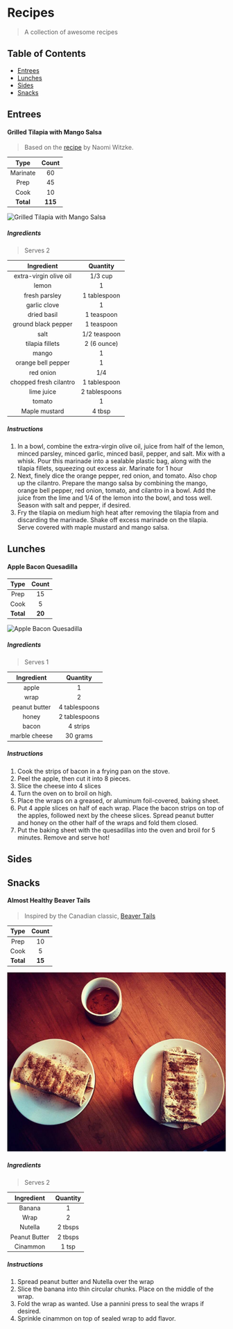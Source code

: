 # Recipes

> A collection of awesome recipes

## Table of Contents
- [Entrees](#entrees)
- [Lunches](#lunches)
- [Sides](#sides)
- [Snacks](#snacks)

## Entrees

#### Grilled Tilapia with Mango Salsa

> Based on the [recipe](http://allrecipes.com/recipe/166771/grilled-tilapia-with-mango-salsa) by Naomi Witzke.

| Type | Count |
|:-:|:-:|
| Marinate | 60 |
| Prep | 45 |
| Cook | 10 |
| **Total** | **115** |

![Grilled Tilapia with Mango Salsa](images/grilled_tilapia_with_mango_salsa.jpg)
##### Ingredients

> Serves 2

| Ingredient | Quantity |
|:-:|:-:|
| extra-virgin olive oil | 1/3 cup |
| lemon | 1 |
| fresh parsley | 1 tablespoon |
| garlic clove | 1 |
| dried basil | 1 teaspoon |
| ground black pepper | 1 teaspoon |
| salt | 1/2 teaspoon |
| tilapia fillets | 2 (6 ounce) |
| mango | 1 |
| orange bell pepper | 1 |
| red onion | 1/4 |
| chopped fresh cilantro | 1 tablespoon |
| lime juice | 2 tablespoons |
| tomato | 1 |
| Maple mustard | 4 tbsp |

##### Instructions

1. In a bowl, combine the extra-virgin olive oil, juice from half of the lemon, minced parsley, minced garlic, minced basil, pepper, and salt. Mix with a whisk. Pour this marinade into a sealable plastic bag, along with the tilapia fillets, squeezing out excess air. Marinate for 1 hour
2. Next, finely dice the orange pepper, red onion, and tomato. Also chop up the cilantro. Prepare the mango salsa by combining the mango, orange bell pepper, red onion, tomato, and cilantro in a bowl. Add the juice from the lime and 1/4 of the lemon into the bowl, and toss well. Season with salt and pepper, if desired.
3. Fry the tilapia on medium high heat after removing the tilapia from and discarding the marinade. Shake off excess marinade on the tilapia. Serve covered with maple mustard and mango salsa.

## Lunches

#### Apple Bacon Quesadilla


| Type | Count |
|:-:|:-:|
| Prep | 15 |
| Cook | 5 |
| **Total** | **20** |

![Apple Bacon Quesadilla](images/apple_bacon_quesadilla.jpg)
##### Ingredients

> Serves 1

| Ingredient | Quantity |
|:-:|:-:|
| apple | 1 |
| wrap | 2 |
| peanut butter | 4 tablespoons |
| honey | 2 tablespoons |
| bacon | 4 strips |
| marble cheese | 30 grams |

##### Instructions

1. Cook the strips of bacon in a frying pan on the stove.
2. Peel the apple, then cut it into 8 pieces.
3. Slice the cheese into 4 slices
4. Turn the oven on to broil on high.
5. Place the wraps on a greased, or aluminum foil-covered, baking sheet.
6. Put 4 apple slices on half of each wrap. Place the bacon strips on top of the apples, followed next by the cheese slices. Spread peanut butter and honey on the other half of the wraps and fold them closed.
7. Put the baking sheet with the quesadillas into the oven and broil for 5 minutes. Remove and serve hot!

## Sides

## Snacks

#### Almost Healthy Beaver Tails

> Inspired by the Canadian classic, [Beaver Tails](http://beavertails.com/en/)

| Type | Count |
|:-:|:-:|
| Prep | 10 |
| Cook | 5 |
| **Total** | **15** |

![Almost Healthy Beaver Tails](images/almost_healthy_beaver_tails.jpg)
##### Ingredients

> Serves 2

| Ingredient | Quantity |
|:-:|:-:|
| Banana | 1 |
| Wrap | 2 |
| Nutella | 2 tbsps |
| Peanut Butter | 2 tbsps |
| Cinammon | 1 tsp |

##### Instructions

1. Spread peanut butter and Nutella over the wrap
2. Slice the banana into thin circular chunks. Place on the middle of the wrap.
3. Fold the wrap as wanted. Use a pannini press to seal the wraps if desired.
4. Sprinkle cinammon on top of sealed wrap to add flavor.


